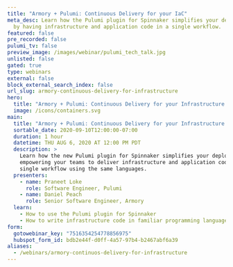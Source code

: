 ```yaml
---
title: "Armory + Pulumi: Continuous Delivery for your IaC"
meta_desc: Learn how the Pulumi plugin for Spinnaker simplifies your deployments
  by having infrastructure and application code in a single workflow.
featured: false
pre_recorded: false
pulumi_tv: false
preview_image: /images/webinar/pulumi_tech_talk.jpg
unlisted: false
gated: true
type: webinars
external: false
block_external_search_index: false
url_slug: armory-continuous-delivery-for-infrastructure
hero:
  title: "Armory + Pulumi: Continuous Delivery for your Infrastructure as Code"
  image: /icons/containers.svg
main:
  title: "Armory + Pulumi: Continuous Delivery for your Infrastructure as Code"
  sortable_date: 2020-09-10T12:00:00-07:00
  duration: 1 hour
  datetime: THU AUG 6, 2020 AT 12:00 PM PDT
  description: >
    Learn how the new Pulumi plugin for Spinnaker simplifies your deployments by
    empowering your teams to deliver infrastructure and application code in a
    single workflow using the same languages.
  presenters:
    - name: Praneet Loke
      role: Software Engineer, Pulumi
    - name: Daniel Peach
      role: Senior Software Engineer, Armory
  learn:
    - How to use the Pulumi plugin for Spinnaker
    - How to write infrastructure code in familiar programming languages
form:
  gotowebinar_key: "7516354254778856975"
  hubspot_form_id: bdb2e44f-d0ff-4a57-97b4-b2467abf6a39
aliases:
  - /webinars/armory-continuos-delivery-for-infrastructure
---
```

